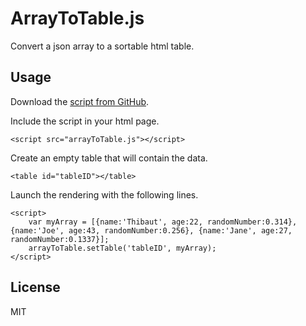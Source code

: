 # ArrayToTable.js

Convert a json array to a sortable html table.

## Usage

Download the [script from GitHub](https://raw.github.com/tpatel/ArrayToTable.js/master/lib/arrayToTable.js).

Include the script in your html page.
```
<script src="arrayToTable.js"></script>
```

Create an empty table that will contain the data.
```
<table id="tableID"></table>
```

Launch the rendering with the following lines.
```
<script>
    var myArray = [{name:'Thibaut', age:22, randomNumber:0.314}, {name:'Joe', age:43, randomNumber:0.256}, {name:'Jane', age:27, randomNumber:0.1337}];
    arrayToTable.setTable('tableID', myArray);
</script>
```

## License

MIT
